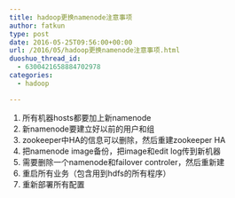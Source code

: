 ```yaml
---
title: hadoop更换namenode注意事项
author: fatkun
type: post
date: 2016-05-25T09:56:00+00:00
url: /2016/05/hadoop更换namenode注意事项.html
duoshuo_thread_id:
  - 6300421658884702978
categories:
  - hadoop

---
```

  1. 所有机器hosts都要加上新namenode
  2. 新namenode要建立好以前的用户和组
  3. zookeeper中HA的信息可以删除，然后重建zookeeper HA
  4. 把namenode image备份，把image和edit log传到新机器
  5. 需要删除一个namenode和failover controler，然后重新建
  6. 重启所有业务（包含用到hdfs的所有程序）
  7. 重新部署所有配置